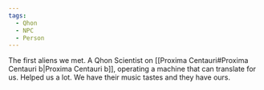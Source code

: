 ```yaml
---
tags:
  - Qhon
  - NPC
  - Person
---
```

The first aliens we met.
A Qhon Scientist on [[Proxima Centauri#Proxima Centauri b|Proxima Centauri b]], operating a machine that can translate for us.
Helped us a lot.
We have their music tastes and they have ours.